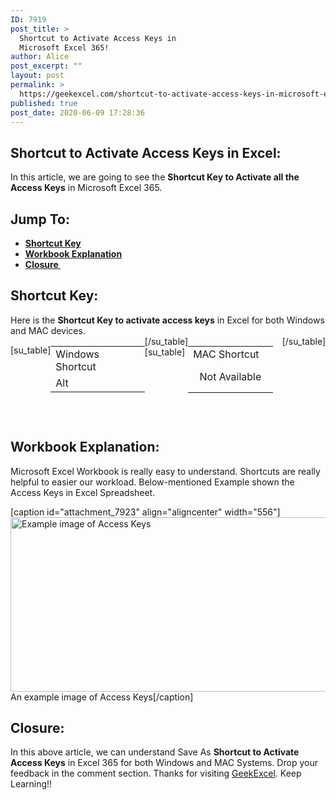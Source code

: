 ```yaml
---
ID: 7919
post_title: >
  Shortcut to Activate Access Keys in
  Microsoft Excel 365!
author: Alice
post_excerpt: ""
layout: post
permalink: >
  https://geekexcel.com/shortcut-to-activate-access-keys-in-microsoft-excel-365/
published: true
post_date: 2020-06-09 17:28:36
---
```

<h2>Shortcut to Activate Access Keys in Excel:</h2>
In this article, we are going to see the <strong>Shortcut Key to Activate all the Access Keys</strong> in Microsoft Excel 365.
<h2>Jump To:</h2>
<ul>
 	<li><strong><a href="#1">Shortcut Key</a></strong></li>
 	<li><strong><a href="#2">Workbook Explanation</a></strong></li>
 	<li><strong><a href="#3">Closure </a></strong></li>
</ul>
<h2 id="1">Shortcut Key:</h2>
Here is the <strong>Shortcut Key to activate access keys</strong> in Excel for both Windows and MAC devices.
<div style="display: flex;">

[su_table]
<table>
<tbody>
<tr>
<td>Windows Shortcut</td>
</tr>
<tr>
<td style="display: flex;"><span class="key-flex"><span class="win-key"><span class="custom-span-key">Alt</span></span></span></td>
</tr>
</tbody>
</table>
[/su_table]
[su_table]
<table style="float: right; height: 104px;" width="255">
<tbody>
<tr>
<td>MAC Shortcut</td>
</tr>
<tr>
<td style="display: flex;"><span style="padding: 0.649rem;">Not Available</span></td>
</tr>
</tbody>
</table>
[/su_table]

</div>
<h2 id="2">Workbook Explanation:</h2>
Microsoft Excel Workbook is really easy to understand. Shortcuts are really helpful to easier our workload. Below-mentioned Example shown the Access Keys in Excel Spreadsheet.

[caption id="attachment_7923" align="aligncenter" width="556"]<img class="size-full wp-image-7923" src="https://geekexcel.com/wp-content/uploads/2020/06/Screenshot_14.png" alt="Example image of Access Keys" width="556" height="279" /> An example image of Access Keys[/caption]
<h2 id="3">Closure:</h2>
In this above article, we can understand Save As <strong>Shortcut to Activate Access Keys</strong> in Excel 365 for both Windows and MAC Systems. Drop your feedback in the comment section. Thanks for visiting <a href="https://geekexcel.com/">GeekExcel</a>. Keep Learning!!